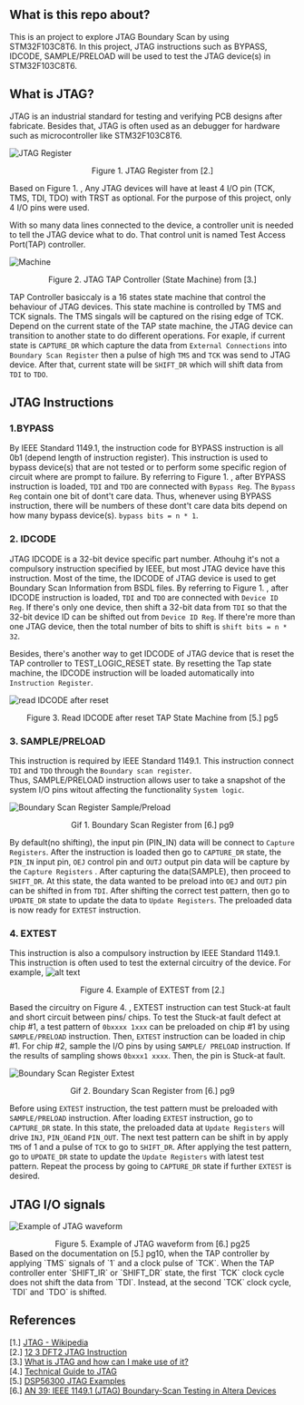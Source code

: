 ## What is this repo about?
This is an project to explore JTAG Boundary Scan by using STM32F103C8T6. In this project, JTAG instructions such as BYPASS, 
IDCODE, SAMPLE/PRELOAD will be used to test the JTAG device(s) in STM32F103C8T6.

## What is JTAG?
JTAG is an industrial standard for testing and verifying PCB designs after fabricate. Besides that, JTAG is often used as an debugger
for hardware such as microcontroller like STM32F103C8T6.

![JTAG Register](https://trello-attachments.s3.amazonaws.com/5d00bb8cf5abae679851c1e1/663x747/aaf8d3e3d635433cda69bcc63c7b9f44/Instruction-decoder.png)  

<div align="center">
  Figure 1. JTAG Register from [2.]  
</div>  
    
Based on Figure 1. , Any JTAG devices will have at least 4 I/O pin (TCK, TMS, TDI, TDO) with TRST as optional. For the purpose of this
project, only 4 I/O pins were used.  
  
With so many data lines connected to the device, a controller unit is needed to tell the JTAG device what to do. That control unit is named
Test Access Port(TAP) controller.

![
Machine](https://www.xjtag.com/wp-content/uploads/tap_state_machine.gif)  
<div align="center">
  Figure 2. JTAG TAP Controller (State Machine) from [3.]  
</div>  
  
TAP Controller basiccaly is a 16 states state machine that control the behaviour of JTAG devices. This state machine is controlled by TMS 
and TCK signals. The TMS singals will be captured on the rising edge of TCK. Depend on the current state of the TAP state machine, the JTAG
device can transition to another state to do different operations. For exaple, if current state is `CAPTURE_DR` which capture the data from 
`External Connections` into `Boundary Scan Register` then a pulse of high `TMS` and `TCK` was send to JTAG device. After that, current state 
will be `SHIFT_DR` which will shift data from `TDI` to `TDO`.

## JTAG Instructions  
### 1.BYPASS  
By IEEE Standard 1149.1, the instruction code for BYPASS instruction is all 0b1 (depend length of instruction register). This instruction is used to bypass device(s) that are not tested or to perform some specific region of circuit where are prompt to failure.
By referring to Figure 1. , after BYPASS instruction is loaded, `TDI` and `TDO` are connected with `Bypass Reg`. The `Bypass Reg` contain one bit of dont't care data. Thus, whenever using BYPASS instruction, there will be numbers of these dont't care data bits depend on how many bypass device(s). `bypass bits = n * 1`.

### 2. IDCODE
JTAG IDCODE is a 32-bit device specific part number. Athouhg it's not a compulsory instruction specified by IEEE, but most JTAG device
have this instruction. Most of the time, the IDCODE of JTAG device is used to get Boundary Scan Information from BSDL files.
By referring to Figure 1. , after IDCODE instruction is loaded, `TDI` and `TDO` are connected with `Device ID Reg`. If there's only
one device, then shift a 32-bit data from `TDI` so that the 32-bit device ID can be shifted out from `Device ID Reg`. If there're more
than one JTAG device, then the total number of bits to shift is `shift bits = n * 32`.

Besides, there's another way to get IDCODE of JTAG device that is reset the TAP controller to TEST_LOGIC_RESET state. By resetting
the Tap state machine, the IDCODE instruction will be loaded automatically into `Instruction Register`.

![read IDCODE after reset](https://i.ibb.co/FVH7ggz/reset-Read-IDCOde.png)  
<div align="center">
  Figure 3. Read IDCODE after reset TAP State Machine from [5.] pg5 
</div>  

### 3. SAMPLE/PRELOAD
This instruction is required by IEEE Standard 1149.1. This instruction connect `TDI` and `TDO` through the `Boundary scan register`.  
Thus, SAMPLE/PRELOAD instruction allows user to take a snapshot of the system I/O pins witout affecting the functionality `System logic`.

![Boundary Scan Register Sample/Preload](https://i.ibb.co/YDsHXfp/ezgif-com-gif-maker-1.gif)  

<div align="center">
  Gif 1. Boundary Scan Register from [6.] pg9 
</div>  

By default(no shifting), the input pin (PIN_IN) data will be connect to `Capture Registers`. After the instruction is loaded then go to `CAPTURE_DR` state, the `PIN_IN` input pin, `OEJ` control pin and `OUTJ` output pin data will be capture by the `Capture Registers` .
After capturing the data(SAMPLE), then proceed to `SHIFT_DR`. At this state, the data wanted to be preload into `OEJ` and `OUTJ`
pin can be shifted in from `TDI`. After shifting the correct test pattern, then go to `UPDATE_DR` state to update the data to 
`Update Registers`. The preloaded data is now ready for `EXTEST` instruction.

### 4. EXTEST  
This instruction is also a compulsory instruction by IEEE Standard 1149.1. This instruction is often used to test the external
circuitry of the device. For example,
![alt text](https://i.ibb.co/hKqxy4k/Capture.png "Connection between chips")
<div align="center">
  Figure 4. Example of EXTEST from [2.]
</div>    

Based the circuitry on Figure 4. , EXTEST instruction can test Stuck-at fault and short circuit between pins/ chips. To test the
Stuck-at fault defect at chip #1, a test pattern of `0bxxxx 1xxx` can be preloaded on chip #1 by using `SAMPLE/PRELOAD` instruction. Then, `EXTEST` instruction can be loaded in chip #1. For chip #2, sample the I/O pins by using `SAMPLE/ PRELOAD` instruction. If the
results of sampling shows `0bxxx1 xxxx`. Then, the pin is Stuck-at fault.  
  

![Boundary Scan Register Extest](https://i.ibb.co/XLz80cc/ezgif-com-gif-maker-2.gif)  
<div align="center">
  Gif 2. Boundary Scan Register from [6.] pg9 
</div>  

Before using `EXTEST` instruction, the test pattern must be preloaded with `SAMPLE/PRELOAD` instruction. After loading `EXTEST` instruction, go to `CAPTURE_DR` state. In this state, the preloaded data at `Update Registers` will drive `INJ`, `PIN_OE`and `PIN_OUT`.
The next test pattern can be shift in by apply `TMS` of 1 and a pulse of `TCK` to go to `SHIFT_DR`. After applying the test pattern, go
to `UPDATE_DR` state to update the `Update Registers` with latest test pattern. Repeat the process by going to `CAPTURE_DR` state if
further `EXTEST` is desired.  

## JTAG I/O signals
![Example of JTAG waveform](https://trello-attachments.s3.amazonaws.com/5cee3006c401286b7627b5c5/5d01a23eae083935945dcb4a/af60b1f0e726cff13dfc213a915b40b6/jtagWave.png)
<div align="center">
  Figure 5. Example of JTAG waveform from [6.] pg25  
</div>  
Based on the documentation on [5.] pg10, when the TAP controller
 by applying `TMS` signals of `1` and a clock pulse of `TCK`. When 
the TAP controller enter `SHIFT_IR` or `SHIFT_DR` state, the first `TCK` clock cycle does not shift the data from `TDI`. Instead,
at the second `TCK` clock cycle, `TDI` and `TDO` is shifted.

## References
[1.] [JTAG - Wikipedia](https://en.wikipedia.org/wiki/JTAG)  
[2.] [12 3 DFT2 JTAG Instruction](https://www.youtube.com/watch?v=XEN01h9qkC4)  
[3.] [What is JTAG and how can I make use of it?](https://www.xjtag.com/about-jtag/what-is-jtag/)  
[4.] [Technical Guide to JTAG](https://www.xjtag.com/about-jtag/jtag-a-technical-overview/)  
[5.] [DSP56300 JTAG Examples](https://www.nxp.com/docs/en/application-note/AN2074.pdf)  
[6.] [AN 39: IEEE 1149.1 (JTAG) Boundary-Scan Testing in Altera Devices
](https://www.intel.com/content/dam/www/programmable/us/en/pdfs/literature/an/an039.pdf)  
